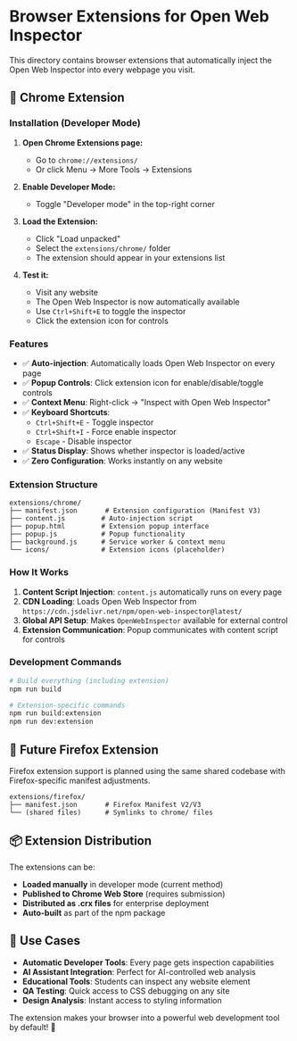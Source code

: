# Browser Extensions for Open Web Inspector

This directory contains browser extensions that automatically inject the Open
Web Inspector into every webpage you visit.

## 🚀 Chrome Extension

### Installation (Developer Mode)

1. **Open Chrome Extensions page:**
   - Go to `chrome://extensions/`
   - Or click Menu → More Tools → Extensions

2. **Enable Developer Mode:**
   - Toggle "Developer mode" in the top-right corner

3. **Load the Extension:**
   - Click "Load unpacked"
   - Select the `extensions/chrome/` folder
   - The extension should appear in your extensions list

4. **Test it:**
   - Visit any website
   - The Open Web Inspector is now automatically available
   - Use `Ctrl+Shift+E` to toggle the inspector
   - Click the extension icon for controls

### Features

- ✅ **Auto-injection**: Automatically loads Open Web Inspector on every page
- ✅ **Popup Controls**: Click extension icon for enable/disable/toggle controls
- ✅ **Context Menu**: Right-click → "Inspect with Open Web Inspector"
- ✅ **Keyboard Shortcuts**:
  - `Ctrl+Shift+E` - Toggle inspector
  - `Ctrl+Shift+I` - Force enable inspector
  - `Escape` - Disable inspector
- ✅ **Status Display**: Shows whether inspector is loaded/active
- ✅ **Zero Configuration**: Works instantly on any website

### Extension Structure

```
extensions/chrome/
├── manifest.json       # Extension configuration (Manifest V3)
├── content.js         # Auto-injection script
├── popup.html         # Extension popup interface
├── popup.js           # Popup functionality  
├── background.js      # Service worker & context menu
└── icons/             # Extension icons (placeholder)
```

### How It Works

1. **Content Script Injection**: `content.js` automatically runs on every page
2. **CDN Loading**: Loads Open Web Inspector from
   `https://cdn.jsdelivr.net/npm/open-web-inspector@latest/`
3. **Global API Setup**: Makes `OpenWebInspector` available for external control
4. **Extension Communication**: Popup communicates with content script for
   controls

### Development Commands

```bash
# Build everything (including extension)
npm run build

# Extension-specific commands
npm run build:extension
npm run dev:extension
```

## 🔧 Future Firefox Extension

Firefox extension support is planned using the same shared codebase with
Firefox-specific manifest adjustments.

```
extensions/firefox/
├── manifest.json       # Firefox Manifest V2/V3
└── (shared files)      # Symlinks to chrome/ files
```

## 📦 Extension Distribution

The extensions can be:

- **Loaded manually** in developer mode (current method)
- **Published to Chrome Web Store** (requires submission)
- **Distributed as .crx files** for enterprise deployment
- **Auto-built** as part of the npm package

## 🎯 Use Cases

- **Automatic Developer Tools**: Every page gets inspection capabilities
- **AI Assistant Integration**: Perfect for AI-controlled web analysis
- **Educational Tools**: Students can inspect any website element
- **QA Testing**: Quick access to CSS debugging on any site
- **Design Analysis**: Instant access to styling information

The extension makes your browser into a powerful web development tool by
default! 🚀
